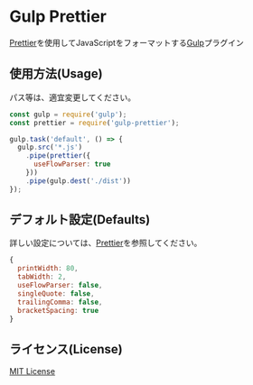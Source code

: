 # Gulp Prettier

[Prettier](https://github.com/jlongster/prettier)を使用してJavaScriptをフォーマットする[Gulp](http://gulpjs.com/)プラグイン

## 使用方法(Usage)

パス等は、適宜変更してください。

```js
const gulp = require('gulp');
const prettier = require('gulp-prettier');

gulp.task('default', () => {
  gulp.src('*.js')
    .pipe(prettier({
      useFlowParser: true
    }))
    .pipe(gulp.dest('./dist'))
});
```

## デフォルト設定(Defaults)

詳しい設定については、[Prettier](https://github.com/prettier/prettier)を参照してください。

```js
{
  printWidth: 80,
  tabWidth: 2,
  useFlowParser: false,
  singleQuote: false,
  trailingComma: false,
  bracketSpacing: true
}
```

## ライセンス(License)

[MIT License](https://raw.githubusercontent.com/bhargavrpatel/gulp-prettier/master/LICENSE)
